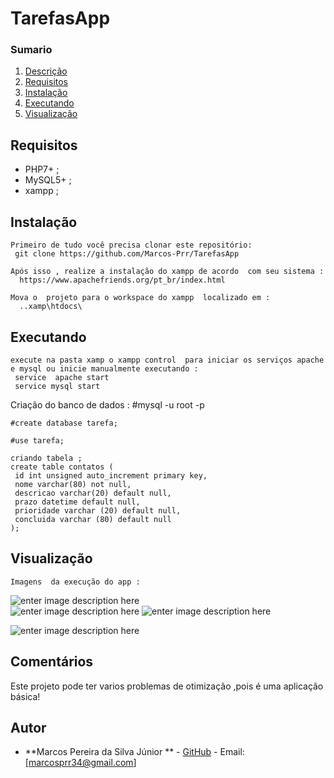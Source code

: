 # TarefasApp


### Sumario
 1. [Descrição](#description)
 2. [Requisitos](#requisiction)
 3. [Instalação](#installation)
 4. [Executando](#running)
 5. [Visualização](#view)
 

 ## Requisitos 

 - PHP7+ ;
 - MySQL5+ ;
 - xampp ;
 
 ## Instalação
    Primeiro de tudo você precisa clonar este repositório:
     git clone https://github.com/Marcos-Prr/TarefasApp
  
    Após isso , realize a instalação do xampp de acordo  com seu sistema :
      https://www.apachefriends.org/pt_br/index.html
      
    Mova o  projeto para o workspace do xampp  localizado em :
      ..xamp\htdocs\
   
  ## Executando
    execute na pasta xamp o xampp control  para iniciar os serviços apache e mysql ou inicie manualmente executando :
     service  apache start
     service mysql start
    
    
   Criação do banco de dados :
    #mysql -u root -p
    
    #create database tarefa;
    
    #use tarefa;
    
    criando tabela ;
    create table contatos (
     id int unsigned auto_increment primary key,
     nome varchar(80) not null,
     descricao varchar(20) default null,
     prazo datetime default null,
     prioridade varchar (20) default null,
     concluida varchar (80) default null
    );
   
   ## Visualização 
    Imagens  da execução do app :
    
  ![enter image description here](https://lh3.googleusercontent.com/A0kkhSLY5hd2ZRD5g2haHDUMZkBBSaG3EMPpeIi4AJNRmDBi1WFAH8dGUF19Eet1m7M4dm5MaAkS4dyG0EupXKL9vlbRmNmS3QkvELN6Oi9CwCA0bB9QL9VM298NZXZu-Its-qfjzh44BBPO3YNU3BA5I8LczgeO_X3Tifcawov2uPWRXLFZBibEYIjOvxxEHEwllqtrhSfs4vOdCBfM8ByJqCkuzNrXSBTQPD_XzO4ukjSQIOtaqUv_M9V-2OIh5vjV6iLlJa6brcO3VzO6_8D5CyFQO0zhFNO03kTSR6x4ofeW-KbNH-S2wunpvTvQbdMSnhbvulWrgEVkhrMJrDLS_yMz_ZkO-JRYf6slAHsYQ4wJurPhPkF0QxHF2EgCrIW2kslXCixUUCNaCR5fS965Fsge3uw9rBcVzQU9wgi7AqJj4LjnQhzIhL1saYVsg9tGRxwVkbdoWexq0tb9iJW1YSF52LCaUHiRXKUpxXhFj-0pQD2n24FbkJVqcjMyPis6UWCswccxYpC0rV1qxihkAGNhtEII_b4IEl-8z_HHueWem6iP-Z5w0l4RAZR1NjjpcHBAN1xXXNAxqa3a66F7_KxjqlVT0K8uh5-qNbVvgKO5Asm-rlqYa_SDM2eu1ni6W__Y32rByJlwmC3fY-tS=w1360-h632-no "View inicial")  
  ![enter image description here](https://lh3.googleusercontent.com/jaE50wk2ipL_0FluIII1Xc7R9omJEOzg1a9XuIoH_gZny6I66zX0vU3JsBySRxJTLl2lgS2AN70weSetbFXc4jlICIZGshtu0QnoYqZbe3ziRnlYVETh5KwNhCAYSucV4vS87XgsAezS-iP3YGC4Vg2m4QHG7TiNfkdz56nLQK8LkCpYhCpOqBiEPJMR6X9J4kDSFmOHqnt2fo4zfD_2ZzxSUXfYeZr5fK_IvmzVd_0MUkHP7Jmf21dukQq1s9yjSsayJBcFjoSt90fyCWBqQs01hu7AvOEVzalxDdWmcO96P-JhqmZghpWx8Ilxxx_S6Ojhe7owXoxTR5pnzv8Jj7jAT6wWtMoxV3mhQaD00UkH9zw5idmYcw2rSH_7w-fBCDPbnsjNTPNbNXkhnQq0qWHZ7ibLxNL95WqrBjx80XCilzXOXOf9IjSJ9AFcFtBgJoTAmayK7sMLaj8D3-inivDldwhcIgNScZyq0Pul6QLPdg8rxHlkkFkHqGEIPKyD8bKOhuwFKhU6zg0w7oY8iNo0y7ml-t1ERNPweIVbJw0QEwDgDYl9pjFP2wAb84-CYcTk3OH7iKDeDK1MMbtlQrjpA2Sk33UHwRCnYPBJ1brbpvZuhSJcXFcgg9A1Ppv_9MerorYSdAHkL8jSo6vQx7Eg=w1364-h632-no "lista das tarefas")
  ![enter image description here](https://lh3.googleusercontent.com/zqoBY3jHDGgiXIShISUsy9QNn-5S9MhdXWM3y6gRd4nUdYfOhsPyhg2SMe1Qhzpjb2pcX9XXf3MTfQ_2LdiTJ9eawvsEjqTI3NsYohHHUoFrPXPU2qaZon7eujxHYfe3QAf83O4Z7lPDd9xQ-752GqgkkSQX1J1WRllKY47-gvd8VKj5RJE5RbraXl5n1qNda2K1dIUXy38sIVUreAux3Nit6ER3vjSksQxGHGHeRrPZlPfqUl8_wmARuPjjAuQOYD49mdlb8ExezwMWc69WBzT3uHk-_b4gSAbIm3cGS_a600fpRcDVD33xSTaXCA7tpUumWZG5rM3CQuylAdE8Q1l4kx3nIeT9hz8gAR1_MlYtRu8o1BzKmKf5jFKcF64ouwvgPSMFPtiYOKVJWK3LSAnjUBZm3wLzRuz_xnGAqlBP5dZJzgijh7lztjLWhTFtZygfDeNRXRoG7dUBES_4PfSlIJ460nfmUG6-eb08WNiJdYnY9MorWag8xXEAONrWxAMdffxe_Z10tjlBjBUhTODIOw2kJNY59SLM-uCJbyJJORtY2yY3SA1Pqb4Exl8Q2Zenn21tZdqDoH3FOQ_OAjyANl7vwGs6WVej8DTDPuOM8-ysp2sYuudwZaWveYmBHskiHySrnAu1LRmKjeMJ5V5N=w1362-h608-no "cadastro")
  
   ![enter image description here](https://lh3.googleusercontent.com/5NS1QEcNA2cf5VINrnv_8m9AtpwuDakRQ6DboNKQpC8L2kUj4FD79NmBa0RADkWNmdBFTFGibjo_s9vsgaeAl-scdth-bYPrtT7Vm6Dj6empNtgxrxuYl9TmQvpAaG-9Rabs4gdMpyF8e2AXHBJAS35FFU57ocTAwCwy1v3hv_dnLeHcEtpreeeThtv-YDFhQzeCOHpWbhT4J-GY6LoCUcbSAfL0ljEt4mcJvG2FCbb5A1THUPTtbw5E5J1EVRDtrhRznmyfsEkH5xVk7gz7esTthgw8aWeeELgqeGLek197poHpicEtdXEoKtOCYnhqosFEYYINLdaDOfT_HE-2UC4gJXDCvaDJwtakWTuG6A4szROMDve7b1ekI_bg-SQjpFSLrJoV8Znxf1ZSU6AVwJhofTpKtbnzvoV3-LN_nbCaPT2ykLnFvehkSiApVdz18h2mwRjz7vZQKRKxkaOsAP72VxigZObDclRH_X3my8aD0QInCG2HyHWVvcp0a5o8Y87d_rV0vlQROC84IgNGn6cTuX3i-HjjjSSbW-ptKfHV-JSDnTIofaGpmPAytCA0uf9LYMkY5ov3nXKT9ES1ADUZJ1FpMANfL7CuZYlvR8YLj88NQXbFx7hTl6e_gv8S2ABvJgffHGSuW8iiaMLC7QBQ=w1359-h564-no "listagem")

## Comentários
Este projeto pode  ter  varios  problemas   de otimização ,pois é uma aplicação básica!

## Autor
- **Marcos Pereira da Silva Júnior ** - [GitHub](https://github.com/Marcos-Prr) - Email: [marcosprr34@gmail.com]
    

   
   
  
  
